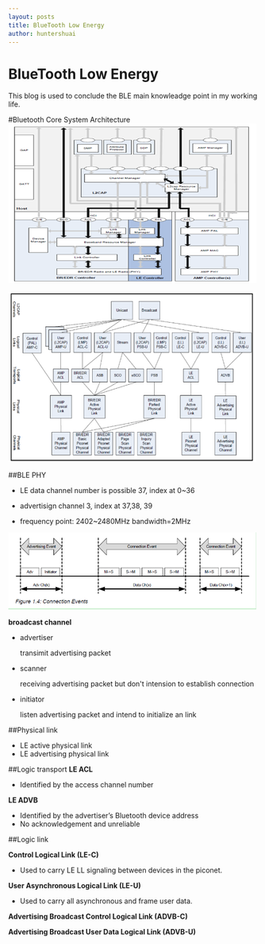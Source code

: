 ```yaml
---
layout: posts
title: BlueTooth Low Energy 
author: huntershuai
---
```


BlueTooth Low Energy
=====
This blog is used to conclude the BLE main knowleadge point in my working life.


#Bluetooth Core System Architecture
<img src=" /images/ble/bt_core_frame.jpg" width="500"></img>

<img src=" /images/ble/transport_arch.jpg" width="500"></img>

##BLE PHY 

* LE data channel number is possible 37, index at 0~36

* advertisign channel 3, index at 37,38, 39

* frequency point: 2402~2480MHz  bandwidth=2MHz

<img src=" /images/ble/phy_channel.jpg" width="500"></img>

**broadcast channel**

* advertiser

  	transimit advertising packet

* scanner

   	receiving advertising packet but don't intension to establish connection

* initiator
	
	listen advertising packet and intend to initialize an link

##Physical link

* LE active physical link 
* LE advertising physical link 

##Logic transport
**LE ACL**

* Identified by the access channel number

**LE ADVB**

* Identified by the advertiser’s Bluetooth device address
* No acknowledgement and unreliable

##Logic link

**Control Logical Link (LE-C)**
	
* Used to carry LE LL signaling between devices in the piconet.

**User Asynchronous Logical Link (LE-U)**
	
* Used to carry all asynchronous and frame user data.

**Advertising Broadcast Control Logical Link (ADVB-C)**

**Advertising Broadcast User Data Logical Link (ADVB-U)**


